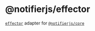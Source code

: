 # @notifierjs/effector

[`effector`](https://effector.dev/) adapter for [`@notifierjs/core`](../core)
